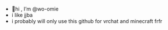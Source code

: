 - 👋hi , I’m @wo-omie
- i like jjba
- i probably will only use this github for vrchat and minecraft frfr
